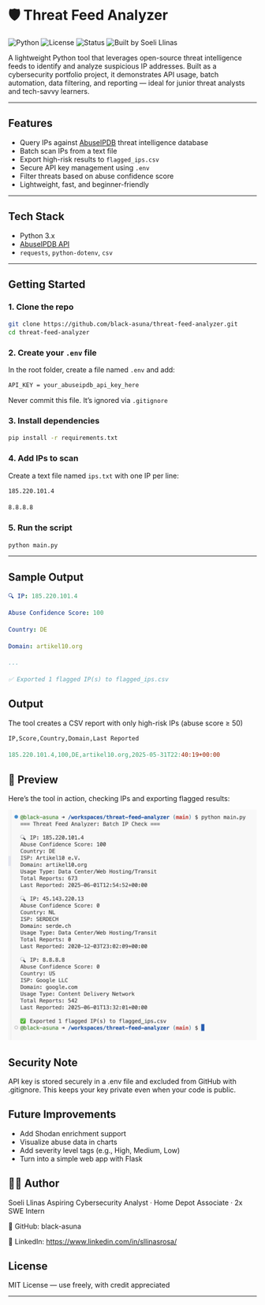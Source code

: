 # 🛡️ Threat Feed Analyzer

![Python](https://img.shields.io/badge/python-3.10-blue.svg)
![License](https://img.shields.io/badge/License-MIT-green.svg)
![Status](https://img.shields.io/badge/status-active-brightgreen)
![Built by Soeli Llinas](https://img.shields.io/badge/Built%20by-Soeli%20Llinas-purple?style=flat-square&logo=github)


A lightweight Python tool that leverages open-source threat intelligence feeds to identify and analyze suspicious IP addresses. Built as a cybersecurity portfolio project, it demonstrates API usage, batch automation, data filtering, and reporting — ideal for junior threat analysts and tech-savvy learners.

---

## Features

- Query IPs against [AbuseIPDB](https://www.abuseipdb.com/) threat intelligence database  
- Batch scan IPs from a text file  
- Export high-risk results to `flagged_ips.csv`  
- Secure API key management using `.env`  
- Filter threats based on abuse confidence score  
- Lightweight, fast, and beginner-friendly

---

## Tech Stack

- Python 3.x  
- [AbuseIPDB API](https://www.abuseipdb.com/)  
- `requests`, `python-dotenv`, `csv`

---

## Getting Started

### 1. Clone the repo
```bash
git clone https://github.com/black-asuna/threat-feed-analyzer.git
cd threat-feed-analyzer
```

### 2. Create your `.env` file
In the root folder, create a file named `.env` and add:

```bash
API_KEY = your_abuseipdb_api_key_here
```

Never commit this file. It’s ignored via `.gitignore`

### 3. Install dependencies
```bash
pip install -r requirements.txt
```
### 4. Add IPs to scan

Create a text file named `ips.txt` with one IP per line:

```bash
185.220.101.4

8.8.8.8
```
### 5. Run the script
```bash
python main.py
```

---

## Sample Output
```yaml
🔍 IP: 185.220.101.4

Abuse Confidence Score: 100

Country: DE

Domain: artikel10.org

...

✅ Exported 1 flagged IP(s) to flagged_ips.csv
```

## Output

The tool creates a CSV report with only high-risk IPs (abuse score ≥ 50)

```makefile
IP,Score,Country,Domain,Last Reported

185.220.101.4,100,DE,artikel10.org,2025-05-31T22:40:19+00:00
```

## 📸 Preview

Here’s the tool in action, checking IPs and exporting flagged results:

![Threat Feed Analyzer Demo](demo.png)


## Security Note

API key is stored securely in a .env file and excluded from GitHub with .gitignore. This keeps your key private even when your code is public.

## Future Improvements

- Add Shodan enrichment support
- Visualize abuse data in charts
- Add severity level tags (e.g., High, Medium, Low)
- Turn into a simple web app with Flask

## 👩‍💻 Author

Soeli Llinas
Aspiring Cybersecurity Analyst · Home Depot Associate · 
2x SWE Intern

🔗 GitHub: black-asuna

🔗 LinkedIn: https://www.linkedin.com/in/sllinasrosa/

## License

MIT License — use freely, with credit appreciated 


---


